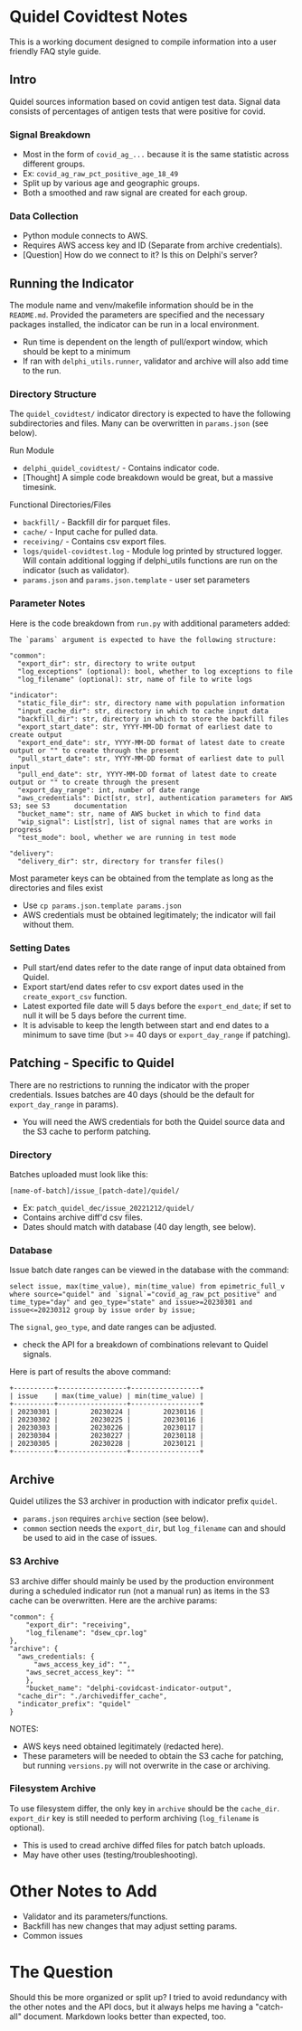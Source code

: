# Quidel Covidtest Notes
This is a working document designed to compile information into a user friendly FAQ style guide. 

## Intro
Quidel sources information based on covid antigen test data. Signal data consists of percentages of antigen tests that were positive for covid.

### Signal Breakdown
- Most in the form of `covid_ag_...` because it is the same statistic across different groups.
- Ex: `covid_ag_raw_pct_positive_age_18_49`
- Split up by various age and geographic groups.
- Both a smoothed and raw signal are created for each group.

### Data Collection
- Python module connects to AWS. 
- Requires AWS access key and ID (Separate from archive credentials).
- [Question] How do we connect to it? Is this on Delphi's server?

## Running the Indicator
The module name and venv/makefile information should be in the `README.md`. Provided the parameters are specified and the necessary packages installed, the indicator can be run in a local environment.
- Run time is dependent on the length of pull/export window, which should be kept to a minimum
- If ran with `delphi_utils.runner`, validator and archive will also add time to the run.

### Directory Structure
The `quidel_covidtest/` indicator directory is expected to have the following subdirectories and files. Many can be overwritten in `params.json` (see below).

Run Module
- `delphi_quidel_covidtest/` - Contains indicator code.
- [Thought] A simple code breakdown would be great, but a massive timesink.

Functional Directories/Files
- `backfill/` - Backfill dir for parquet files.
- `cache/` - Input cache for pulled data.
- `receiving/` - Contains csv export files.
- `logs/quidel-covidtest.log` - Module log printed by structured logger. Will contain additional logging if delphi_utils functions are run on the indicator (such as validator).
- `params.json` and `params.json.template` - user set parameters

### Parameter Notes
Here is the code breakdown from `run.py` with additional parameters added:
```
The `params` argument is expected to have the following structure:

"common":
  "export_dir": str, directory to write output
  "log_exceptions" (optional): bool, whether to log exceptions to file
  "log_filename" (optional): str, name of file to write logs

"indicator":
  "static_file_dir": str, directory name with population information
  "input_cache_dir": str, directory in which to cache input data
  "backfill_dir": str, directory in which to store the backfill files
  "export_start_date": str, YYYY-MM-DD format of earliest date to create output
  "export_end_date": str, YYYY-MM-DD format of latest date to create output or "" to create through the present
  "pull_start_date": str, YYYY-MM-DD format of earliest date to pull input
  "pull_end_date": str, YYYY-MM-DD format of latest date to create output or "" to create through the present
  "export_day_range": int, number of date range
  "aws_credentials": Dict[str, str], authentication parameters for AWS S3; see S3      documentation
  "bucket_name": str, name of AWS bucket in which to find data
  "wip_signal": List[str], list of signal names that are works in progress
  "test_mode": bool, whether we are running in test mode

"delivery":
  "delivery_dir": str, directory for transfer files()
```

Most parameter keys can be obtained from the template as long as the directories and files exist
- Use `cp params.json.template params.json`
- AWS credentials must be obtained legitimately; the indicator will fail without them.

### Setting Dates
- Pull start/end dates refer to the date range of input data obtained from Quidel.
- Export start/end dates refer to csv export dates used in the `create_export_csv` function.
- Latest exported file date will 5 days before the `export_end_date`; if set to null it will be 5 days before the current time.
- It is advisable to keep the length between start and end dates to a minimum to save time (but >= 40 days or `export_day_range` if patching).

## Patching - Specific to Quidel

There are no restrictions to running the indicator with the proper credentials.	Issues batches are 40 days (should be the default for `export_day_range` in params).
  - You will need the AWS credentials for both the Quidel source data and the S3 cache to perform patching.

### Directory
Batches uploaded must look like this:

`[name-of-batch]/issue_[patch-date]/quidel/`
- Ex: `patch_quidel_dec/issue_20221212/quidel/`
- Contains archive diff'd csv files.
- Dates should match with database (40 day length, see below).

### Database
Issue batch date ranges can be viewed in the database with the command:

```
select issue, max(time_value), min(time_value) from epimetric_full_v where source="quidel" and `signal`="covid_ag_raw_pct_positive" and time_type="day" and geo_type="state" and issue>=20230301 and issue<=20230312 group by issue order by issue;
```
The `signal`, `geo_type`, and date ranges can be adjusted.
- check the API for a breakdown of combinations relevant to Quidel signals.

Here is part of results the above command:
```
+----------+-----------------+-----------------+
| issue    | max(time_value) | min(time_value) |
+----------+-----------------+-----------------+
| 20230301 |        20230224 |        20230116 |
| 20230302 |        20230225 |        20230116 |
| 20230303 |        20230226 |        20230117 |
| 20230304 |        20230227 |        20230118 |
| 20230305 |        20230228 |        20230121 |
+----------+-----------------+-----------------+
```

## Archive
Quidel utilizes the S3 archiver in production with indicator prefix `quidel`.
- `params.json` requires `archive` section (see below).
- `common` section needs the `export_dir`, but `log_filename` can and should be used to aid in the case of issues.

### S3 Archive
S3 archive differ should mainly be used by the production environment during a scheduled indicator run (not a manual run) as items in the S3 cache can be overwritten. Here are the archive params:
```
"common": {
    "export_dir": "receiving",
    "log_filename": "dsew_cpr.log"
},
"archive": {
  "aws_credentials: {
	  "aws_access_key_id": "",
    "aws_secret_access_key": ""
	},
	"bucket_name": "delphi-covidcast-indicator-output",
  "cache_dir": "./archivediffer_cache",
  "indicator_prefix": "quidel"
}
```
NOTES: 
- AWS keys need obtained legitimately (redacted here).
- These parameters will be needed to obtain the S3 cache for patching, but running `versions.py` will not overwrite in the case or archiving.

### Filesystem Archive
To use filesystem differ, the only key in `archive` should be the `cache_dir`. 
`export_dir` key is still needed to perform archiving (`log_filename` is optional).

- This is used to cread archive diffed files for patch batch uploads.
- May have other uses (testing/troubleshooting).

# Other Notes to Add
- Validator and its parameters/functions.
- Backfill has new changes that may adjust setting params.
- Common issues

# The Question 
Should this be more organized or split up? I tried to avoid redundancy with the other notes and the API docs, but it always helps me having a "catch-all" document. Markdown looks better than expected, too.

